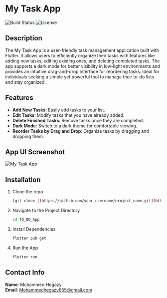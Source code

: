 # My Task App

![Build Status](https://img.shields.io/badge/build-passing-brightgreen)
![License](https://img.shields.io/badge/license-MIT-blue.svg)

## Description
The My Task App is a user-friendly task management application built with Flutter. It allows users to efficiently organize their tasks with features like adding new tasks, editing existing ones, and deleting completed tasks.
The app supports a dark mode for better visibility in low-light environments and provides an intuitive drag-and-drop interface for reordering tasks. 
Ideal for individuals seeking a simple yet powerful tool to manage their to-do lists and stay organized.

## Features
- **Add New Tasks**: Easily add tasks to your list.
- **Edit Tasks**: Modify tasks that you have already added.
- **Delete Finished Tasks**: Remove tasks once they are completed.
- **Dark Mode**: Switch to a dark theme for comfortable viewing.
- **Reorder Tasks by Drag and Drop**: Organize tasks by dragging and dropping them.

## App UI Screenshot

![My Task App](https://private-user-images.githubusercontent.com/102255891/354158949-50942aa2-3ab7-4795-9705-8177978289c9.png?jwt=eyJhbGciOiJIUzI1NiIsInR5cCI6IkpXVCJ9.eyJpc3MiOiJnaXRodWIuY29tIiwiYXVkIjoicmF3LmdpdGh1YnVzZXJjb250ZW50LmNvbSIsImtleSI6ImtleTUiLCJleHAiOjE3MjI1MDMyMTMsIm5iZiI6MTcyMjUwMjkxMywicGF0aCI6Ii8xMDIyNTU4OTEvMzU0MTU4OTQ5LTUwOTQyYWEyLTNhYjctNDc5NS05NzA1LTgxNzc5NzgyODljOS5wbmc_WC1BbXotQWxnb3JpdGhtPUFXUzQtSE1BQy1TSEEyNTYmWC1BbXotQ3JlZGVudGlhbD1BS0lBVkNPRFlMU0E1M1BRSzRaQSUyRjIwMjQwODAxJTJGdXMtZWFzdC0xJTJGczMlMkZhd3M0X3JlcXVlc3QmWC1BbXotRGF0ZT0yMDI0MDgwMVQwOTAxNTNaJlgtQW16LUV4cGlyZXM9MzAwJlgtQW16LVNpZ25hdHVyZT03NTZkZWU0ODA1YzRlZmIyODIzZWM2MGUxN2VhOTQ0YjBkNjY5OWM3ZmRkNWYwOThhNWU1MTM3MzNiYjQyODRiJlgtQW16LVNpZ25lZEhlYWRlcnM9aG9zdCZhY3Rvcl9pZD0wJmtleV9pZD0wJnJlcG9faWQ9MCJ9.lGUqJiQVhkTOqFDTS1_137jKpexaPYaq39vsEQ-4v14) 


## Installation
1. Clone the repo
   ```sh
   [git clone [(https://github.com/your_username/project_name.git](https://github.com/mohammedhegazyy/TO_DO_App.git)]

2. Navigate to the Project Directory
    ```sh
    cd TO_DO_App
    
3. Install Dependencies
    ```sh
    flutter pub get
4. Run the App
   ```sh
   flutter run

   
## Contact Info
**Name**: Mohammed Hegazy  
**Email**: [Mohammedhegazy655@gmail.com](mailto:Mohammedhegazy655@gmail.com)


